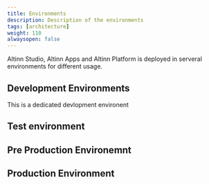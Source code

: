 ```yaml
---
title: Environments
description: Description of the environments
tags: [architecture]
weight: 110
alwaysopen: false
---
```


Altinn Studio, Altinn Apps and Altinn Platform is deployed in serveral environments for different usage. 


## Development Environments
This is a dedicated devlopment environent 


## Test environment


## Pre Production Environemnt


## Production Environment
